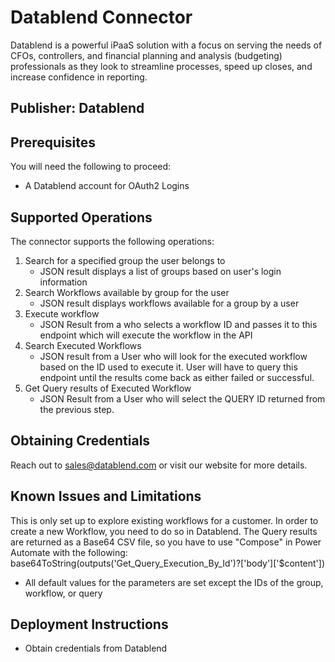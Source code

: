 # Datablend Connector
Datablend is a powerful iPaaS solution with a focus on serving the needs of CFOs, controllers, and financial planning and analysis (budgeting) professionals as they look to streamline processes, speed up closes, and increase confidence in reporting.

## Publisher: Datablend

## Prerequisites
You will need the following to proceed:
* A Datablend account for OAuth2 Logins

## Supported Operations
The connector supports the following operations:
1. Search for a specified group the user belongs to
   * JSON result displays a list of groups based on user's login information
2. Search Workflows available by group for the user
   * JSON result displays workflows available for a group by a user
3. Execute workflow
   * JSON Result from a who selects a workflow ID and passes it to this endpoint which will execute the workflow in the API
4. Search Executed Workflows
   * JSON result from a User who will look for the executed workflow based on the ID used to execute it. User will have to query this endpoint until the results come back as either failed or successful.
5. Get Query results of Executed Workflow 
   * JSON Result from a User who will select the QUERY ID returned from the previous step.

## Obtaining Credentials
Reach out to sales@datablend.com or visit our website for more details.

## Known Issues and Limitations
This is only set up to explore existing workflows for a customer. In order to create a new Workflow, you need to do so in Datablend.
The Query results are returned as a Base64 CSV file, so you have to use "Compose" in Power Automate with the following:
base64ToString(outputs('Get_Query_Execution_By_Id')?['body']['$content'])

* All default values for the parameters are set except the IDs of the group, workflow, or query

## Deployment Instructions
* Obtain credentials from Datablend
